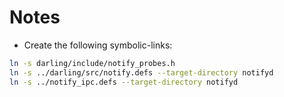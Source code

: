 # Notes

* Create the following symbolic-links:
```bash
ln -s darling/include/notify_probes.h
ln -s ../darling/src/notify.defs --target-directory notifyd
ln -s ../notify_ipc.defs --target-directory notifyd
```